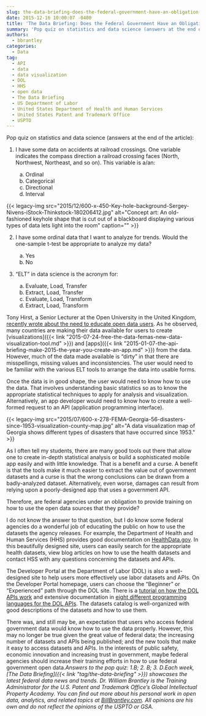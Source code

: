 ```yaml
---
slug: the-data-briefing-does-the-federal-government-have-an-obligation-to-educate-open-data-users
date: 2015-12-16 10:00:07 -0400
title: 'The Data Briefing: Does the Federal Government Have an Obligation to Educate Open Data Users?'
summary: 'Pop quiz on statistics and data science (answers at the end of the article): 1) I have some data on accidents at railroad crossings. One variable indicates the compass direction a railroad crossing faces (North, Northwest, Northeast, and so on). This variable is a/an: Ordinal Categorical Directional Interval 2) I have some ordinal data that'
authors:
  - bbrantley
categories:
  - Data
tag:
  - API
  - data
  - data visualization
  - DOL
  - HHS
  - open data
  - The Data Briefing
  - US Department of Labor
  - United States Department of Health and Human Services
  - United States Patent and Trademark Office
  - USPTO
---
```


Pop quiz on statistics and data science (answers at the end of the article):

1) I have some data on accidents at railroad crossings. One variable indicates the compass direction a railroad crossing faces (North, Northwest, Northeast, and so on). This variable is a/an:

<ol style="padding-left: 50px" type="a">
  <li>
    Ordinal
  </li>
  <li>
    Categorical
  </li>
  <li>
    Directional
  </li>
  <li>
    Interval
  </li>
</ol> {{< legacy-img src="2015/12/600-x-450-Key-hole-background-Sergey-Nivens-iStock-Thinkstock-180206412.jpg" alt="Concept art: An old-fashioned keyhole shape that is cut out of a blackboard displaying various types of data lets light into the room" caption="" >}} 

2) I have some ordinal data that I want to analyze for trends. Would the one-sample t-test be appropriate to analyze my data?

<ol style="padding-left: 50px" type="a">
  <li>
    Yes
  </li>
  <li>
    No
  </li>
</ol>

3) “ELT” in data science is the acronym for:

<ol style="padding-left: 50px" type="a">
  <li>
    Evaluate, Load, Transfer
  </li>
  <li>
    Extract, Load, Transfer
  </li>
  <li>
    Evaluate, Load, Transform
  </li>
  <li>
    Extract, Load, Transform
  </li>
</ol>

Tony Hirst, a Senior Lecturer at the Open University in the United Kingdom, <a href="http://opendatacon.org/do-we-need-to-educate-open-data-users/" target="_blank">recently wrote about the need to educate open data users</a>. As he observed, many countries are making their data available for users to create [visualizations]({{< link "2015-07-24-free-the-data-femas-new-data-visualization-tool.md" >}}) and [apps]({{< link "2015-01-07-the-api-briefing-make-2015-the-year-you-create-an-app.md" >}}) from the data. However, much of the data made available is “dirty” in that there are misspellings, missing values and inconsistencies. The user would need to be familiar with the various ELT tools to arrange the data into usable forms.

Once the data is in good shape, the user would need to know how to use the data. That involves understanding basic statistics so as to know the appropriate statistical techniques to apply for analysis and visualization. Alternatively, an app developer would need to know how to create a well-formed request to an API (application programming interface).

{{< legacy-img src="2015/07/600-x-278-FEMA-Georgia-56-disasters-since-1953-visualization-county-map.jpg" alt="A data visualization map of Georgia shows different types of disasters that have occurred since 1953." >}}

As I often tell my students, there are many good tools out there that allow one to create in-depth statistical analysis or build a sophisticated mobile app easily and with little knowledge. That is a benefit and a curse. A benefit is that the tools make it much easier to extract the value out of government datasets and a curse is that the wrong conclusions can be drawn from a badly-analyzed dataset. Alternatively, even worse, damages can result from relying upon a poorly-designed app that uses a government API.

Therefore, are federal agencies under an obligation to provide training on how to use the open data sources that they provide?

I do not know the answer to that question, but I do know some federal agencies do a wonderful job of educating the public on how to use the datasets the agency releases. For example, the Department of Health and Human Services (HHS) provides good documentation on <a href="http://www.healthdata.gov/" target="_blank">HealthData.gov</a>. In this beautifully designed site, users can easily search for the appropriate health datasets, view blog articles on how to use the health datasets and contact HSS with any questions concerning the datasets and APIs.

The Developer Portal at the Department of Labor (DOL) is also a well-designed site to help users more effectively use labor datasets and APIs. On the Developer Portal homepage, users can choose the “Beginner” or “Experienced” path through the DOL site. There is a <a href="http://developer.dol.gov/beginners-guide/" target="_blank">tutorial on how the DOL APIs work</a> and extensive documentation in <a href="http://developer.dol.gov/beginner/" target="_blank">eight different programming languages for the DOL APIs</a>. The datasets catalog is well-organized with good descriptions of the datasets and how to use them.

There was, and still may be, an expectation that users who access federal government data would know how to use the data properly. However, this may no longer be true given the great value of federal data; the increasing number of datasets and APIs being published; and the new tools that make it easy to access datasets and APIs. In the interests of public safety, economic innovation and increasing trust in government, maybe federal agencies should increase their training efforts in how to use federal government open data._Answers to the pop quiz: 1.B; 2. B; 3. D_._Each week, [The Data Briefing]({{< link "tag/the-data-briefing" >}}) showcases the latest federal data news and trends._
_Dr. William Brantley is the Training Administrator for the U.S. Patent and Trademark Office’s Global Intellectual Property Academy. You can find out more about his personal work in open data, analytics, and related topics at <a href="http://billbrantley.com" target="_blank">BillBrantley.com</a>. All opinions are his own and do not reflect the opinions of the USPTO or GSA._